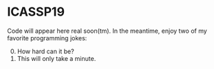 # ICASSP19

Code will appear here real soon(tm). In the meantime, enjoy two of my favorite programming jokes:

0. How hard can it be?
1. This will only take a minute.
